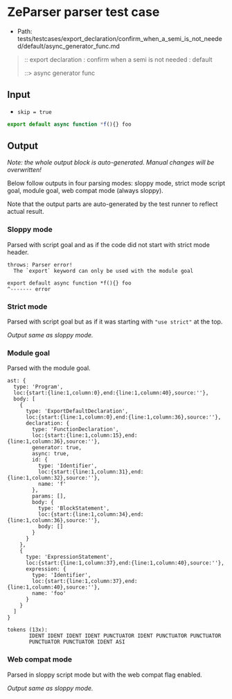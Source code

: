 # ZeParser parser test case

- Path: tests/testcases/export_declaration/confirm_when_a_semi_is_not_needed/default/async_generator_func.md

> :: export declaration : confirm when a semi is not needed : default
>
> ::> async generator func

## Input

- `skip = true`

`````js
export default async function *f(){} foo
`````

## Output

_Note: the whole output block is auto-generated. Manual changes will be overwritten!_

Below follow outputs in four parsing modes: sloppy mode, strict mode script goal, module goal, web compat mode (always sloppy).

Note that the output parts are auto-generated by the test runner to reflect actual result.

### Sloppy mode

Parsed with script goal and as if the code did not start with strict mode header.

`````
throws: Parser error!
  The `export` keyword can only be used with the module goal

export default async function *f(){} foo
^------- error
`````

### Strict mode

Parsed with script goal but as if it was starting with `"use strict"` at the top.

_Output same as sloppy mode._

### Module goal

Parsed with the module goal.

`````
ast: {
  type: 'Program',
  loc:{start:{line:1,column:0},end:{line:1,column:40},source:''},
  body: [
    {
      type: 'ExportDefaultDeclaration',
      loc:{start:{line:1,column:0},end:{line:1,column:36},source:''},
      declaration: {
        type: 'FunctionDeclaration',
        loc:{start:{line:1,column:15},end:{line:1,column:36},source:''},
        generator: true,
        async: true,
        id: {
          type: 'Identifier',
          loc:{start:{line:1,column:31},end:{line:1,column:32},source:''},
          name: 'f'
        },
        params: [],
        body: {
          type: 'BlockStatement',
          loc:{start:{line:1,column:34},end:{line:1,column:36},source:''},
          body: []
        }
      }
    },
    {
      type: 'ExpressionStatement',
      loc:{start:{line:1,column:37},end:{line:1,column:40},source:''},
      expression: {
        type: 'Identifier',
        loc:{start:{line:1,column:37},end:{line:1,column:40},source:''},
        name: 'foo'
      }
    }
  ]
}

tokens (13x):
       IDENT IDENT IDENT IDENT PUNCTUATOR IDENT PUNCTUATOR PUNCTUATOR
       PUNCTUATOR PUNCTUATOR IDENT ASI
`````


### Web compat mode

Parsed in sloppy script mode but with the web compat flag enabled.

_Output same as sloppy mode._
